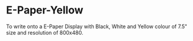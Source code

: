 # E-Paper-Yellow
To write onto a E-Paper Display with Black, White and Yellow colour of 7.5" size and resolution of 800x480.
